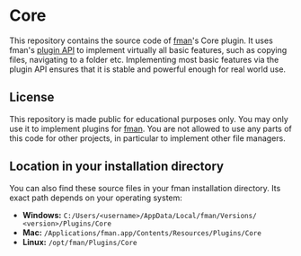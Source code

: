 # Core
This repository contains the source code of [fman](https://fman.io)'s Core plugin. It uses fman's [plugin API](https://fman.io/docs/api) to implement virtually all basic features, such as copying files, navigating to a folder etc. Implementing most basic features via the plugin API ensures that it is stable and powerful enough for real world use.

## License
This repository is made public for educational purposes only. You may only use it to implement plugins for [fman](https://fman.io). You are not allowed to use any parts of this code for other projects, in particular to implement other file managers.

## Location in your installation directory
You can also find these source files in your fman installation directory. Its exact path depends on your operating system:

 * **Windows:** `C:/​Users/​<username>/​AppData/​Local/​fman/​Versions/​<version>/​Plugins/​Core`
 * **Mac:** `/​Applications/​fman.app/​Contents/​Resources/​Plugins/​Core`
 * **Linux:** `/opt/​fman/​Plugins/​Core`